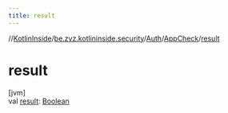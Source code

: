 ```yaml
---
title: result
---
```

//[KotlinInside](../../../../index.html)/[be.zvz.kotlininside.security](../../index.html)/[Auth](../index.html)/[AppCheck](index.html)/[result](result.html)



# result



[jvm]\
val [result](result.html): [Boolean](https://kotlinlang.org/api/latest/jvm/stdlib/kotlin/-boolean/index.html)




